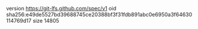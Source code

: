version https://git-lfs.github.com/spec/v1
oid sha256:e49de5527bd39688745ce20388bf3f31fdb891abc0e6950a3f64630114769d17
size 14805
